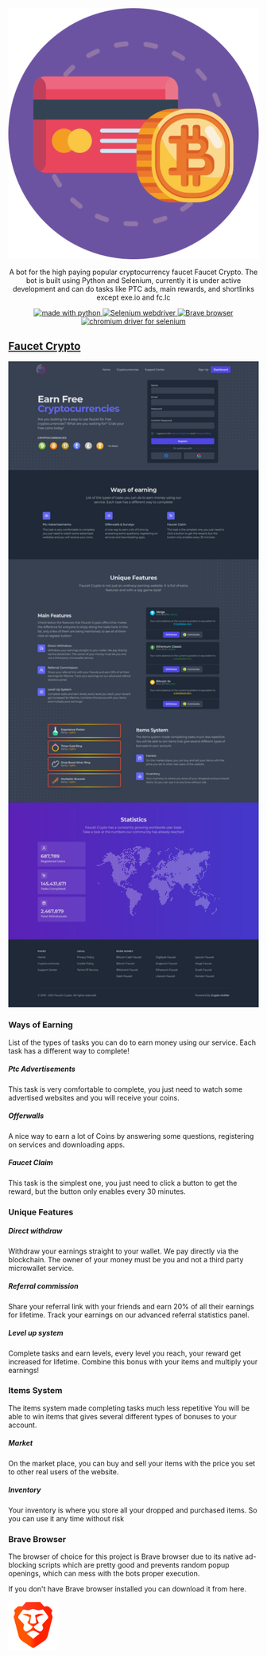 <!-- Logo and description part -->
<div align="center">
<img src="media/fc-bot-logo.png" alt="Faucet Crypto Bot logo"/>
<p> A bot for the high paying popular cryptocurrency faucet Faucet Crypto. The bot is built using Python and Selenium, currently it is under active development and can do tasks like PTC ads, main rewards, and shortlinks except exe.io and fc.lc
</p>
</div>

<!-- Requirement Badges -->
<!-- Python badge -->
<p align="center">
<a href="https://www.python.org/">
<img src="https://img.shields.io/badge/PYTHON-3.8-3B82F6.svg?style=for-the-badge" alt="made with python"/>
</a>
<!-- Selenium badge -->
<a href="https://www.selenium.dev/">
<img src="https://img.shields.io/badge/SELENIUM-3.141.0-3B82F6.svg?style=for-the-badge" alt="Selenium webdriver"/>
</a>
<!-- Brave badge -->
<a href="https://brave.com/">
<img src="https://img.shields.io/badge/BRAVE-88.0-3B82F6.svg?style=for-the-badge" alt="Brave browser"/>
</a>
<!-- Chrome driver badge -->
<a href="https://chromedriver.chromium.org/downloads">
<img src="https://img.shields.io/badge/CHROME-DRIVER-88.0-3B82F6.svg?style=for-the-badge" alt="chromium driver for selenium"/>
</a>
</p>

<!-- Description -->
## [Faucet Crypto]('https://faucetcrypto.com/')
<img src="media/fc-home-sc.png" alt="Faucet Crypto landing page" style="float: center; margin-right: 10px;" width="1000"/>

### Ways of Earning

List of the types of tasks you can do to earn money using our service. Each task has a different way to complete!

##### Ptc Advertisements

This task is very comfortable to complete, you just need to watch some advertised websites and you will receive your coins.

##### Offerwalls

A nice way to earn a lot of Coins by answering some questions, registering on services and downloading apps.

##### Faucet Claim

This task is the simplest one, you just need to click a button to get the reward, but the button only enables every 30 minutes.

### Unique Features

##### Direct withdraw

 Withdraw your earnings straight to your wallet. We pay directly via the blockchain. The owner of your money must be you and not a third party microwallet service.

##### Referral commission

Share your referral link with your friends and earn 20% of all their earnings for lifetime. Track your earnings on our advanced referral statistics panel.

##### Level up system

Complete tasks and earn levels, every level you reach, your reward get increased for lifetime. Combine this bonus with your items and multiply your earnings! 

### Items System

The items system made completing tasks much less repetitive You will be able to win items that gives several different types of bonuses to your account.

##### Market

On the market place, you can buy and sell your items with the price you set to other real users of the website.

##### Inventory

Your inventory is where you store all your dropped and purchased items. So you can use it any time without risk

<!-- Browser preference -->
### Brave Browser

The browser of choice for this project is Brave browser due to its native ad-blocking scripts which are pretty good and prevents random popup openings, which can mess with the bots proper execution.

If you don't have Brave browser installed you can download it from here.

<img href="https://brave.com/" src="media/brave-logo.png" style="float: center; margin-right: 10px;" width="100"/>
